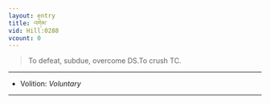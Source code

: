 ```yaml
---
layout: entry
title: འགེམ་
vid: Hill:0288
vcount: 0
---
```

> To defeat, subdue, overcome DS\.To crush TC\.

---
* Volition: _Voluntary_

---

